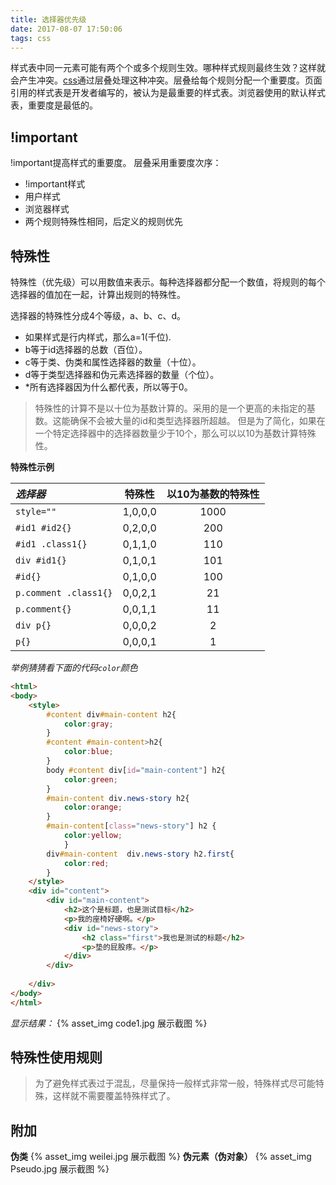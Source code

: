 ```yaml
---
title: 选择器优先级
date: 2017-08-07 17:50:06
tags: css
---
```



样式表中同一元素可能有两个个或多个规则生效。哪种样式规则最终生效？这样就会产生冲突。[css](http://www.w3school.com.cn/css/css_syntax.asp)通过层叠处理这种冲突。层叠给每个规则分配一个重要度。页面引用的样式表是开发者编写的，被认为是最重要的样式表。浏览器使用的默认样式表，重要度是最低的。

## !important
!important提高样式的重要度。
层叠采用重要度次序：
* !important样式
* 用户样式
* 浏览器样式
* 两个规则特殊性相同，后定义的规则优先
## 特殊性

特殊性（优先级）可以用数值来表示。每种选择器都分配一个数值，将规则的每个选择器的值加在一起，计算出规则的特殊性。

选择器的特殊性分成4个等级，a、b、c、d。
* 如果样式是行内样式，那么a=1(千位).
* b等于id选择器的总数（百位）。
* c等于类、伪类和属性选择器的数量（十位）。
* d等于类型选择器和伪元素选择器的数量（个位）。
* \*所有选择器因为什么都代表，所以等于0。

>特殊性的计算不是以十位为基数计算的。采用的是一个更高的未指定的基数。这能确保不会被大量的id和类型选择器所超越。
但是为了简化，如果在一个特定选择器中的选择器数量少于10个，那么可以以10为基数计算特殊性。


**特殊性示例**

|*选择器*|特殊性|以10为基数的特殊性|
|:-|:-:|:-:|
|`style=""`|1,0,0,0|1000|
|`#id1 #id2{}`|0,2,0,0|200|
|`#id1 .class1{}`|0,1,1,0|110|
|`div #id1{}`|0,1,0,1|101|
|`#id{}`|0,1,0,0|100|
|`p.comment .class1{}`|0,0,2,1|21|
|`p.comment{}`|0,0,1,1|11|
|`div p{}`|0,0,0,2|2|
|`p{}`|0,0,0,1|1|

*举例猜猜看下面的代码`color`颜色*

```html
<html>
<body>
	<style>
		#content div#main-content h2{
			color:gray;
		}
		#content #main-content>h2{
			color:blue;
		}
		body #content div[id="main-content"] h2{
			color:green;
		}
		#main-content div.news-story h2{
			color:orange;
		}
		#main-content[class="news-story"] h2 {
			color:yellow;
			}
		div#main-content  div.news-story h2.first{
			color:red;
		}
	</style>
	<div id="content">
		<div id="main-content">
			<h2>这个是标题，也是测试目标</h2>
			<p>我的座椅好硬啊。</p>
			<div id="news-story">
				<h2 class="first">我也是测试的标题</h2>
				<p>垫的屁股疼。</p>
			</div>
		</div>
		
	</div>
</body>
</html>
```
*显示结果：*
{% asset_img code1.jpg 展示截图 %}
## 特殊性使用规则

> 为了避免样式表过于混乱，尽量保持一般样式非常一般，特殊样式尽可能特殊，这样就不需要覆盖特殊样式了。

## 附加
**伪类**
{% asset_img weilei.jpg 展示截图 %}
**伪元素（伪对象）**
{% asset_img Pseudo.jpg 展示截图 %}